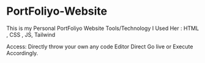 # PortFoliyo-Website
This is my Personal PortFoliyo Website 
Tools/Technology I Used Her : HTML , CSS , JS, Tailwind

Access: 
Directly throw your own any code Editor Direct Go live or Execute Accordingly.
 
 
